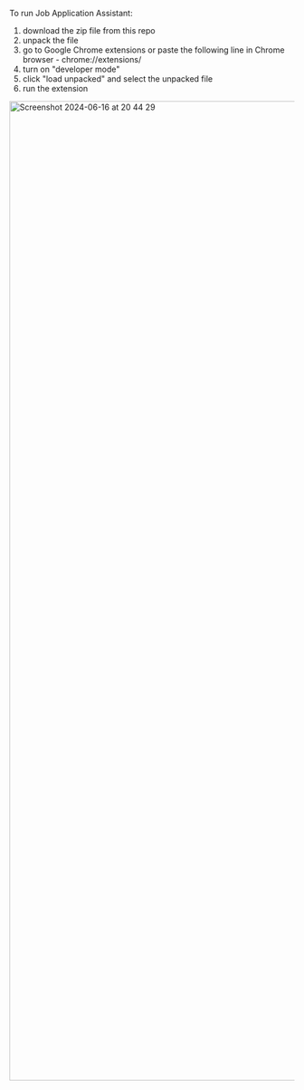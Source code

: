 To run Job Application Assistant:

1. download the zip file from this repo
2. unpack the file
3. go to Google Chrome extensions or paste the following line in Chrome browser - chrome://extensions/
4. turn on "developer mode"
5. click "load unpacked" and select the unpacked file
6. run the extension

<img width="1728" alt="Screenshot 2024-06-16 at 20 44 29" src="https://github.com/Evgenii-Dolgopolov/job-profile-creation-ext/assets/52101591/48fae5ed-2b7b-4378-bac9-da4082b23f7a">
